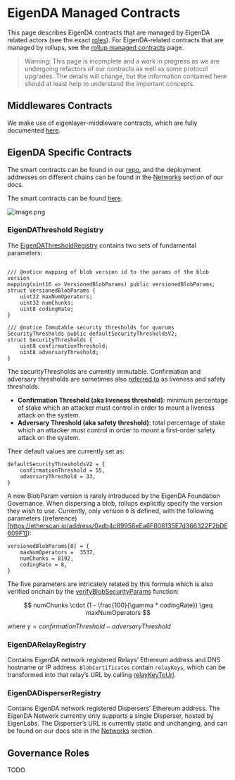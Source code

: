 # EigenDA Managed Contracts

This page describes EigenDA contracts that are managed by EigenDA related actors (see the exact [roles](#governance-roles)). For EigenDA-related contracts that are managed by rollups, see the [rollup managed contracts](../integration/spec/4-contracts.md) page.

> Warning: This page is incomplete and a work in progress as we are undergoing refactors of our contracts as well as some protocol upgrades. The details will change, but the information contained here should at least help to understand the important concepts.

## Middlewares Contracts

We make use of eigenlayer-middleware contracts, which are fully documented [here](https://github.com/Layr-Labs/eigenlayer-middleware/tree/dev/docs).

## EigenDA Specific Contracts

<!-- Section copied over from https://www.notion.so/eigen-labs/EigenDA-V2-Integration-Spec-12d13c11c3e0800e8968f31ef2c6a2b3?pvs=4#18513c11c3e08058a034ddc9523a3197 -->
<!-- TODO: arch to review and update -->

The smart contracts can be found in our [repo](https://github.com/Layr-Labs/eigenda/tree/master/contracts/src/core), and the deployment addresses on different chains can be found in the [Networks](https://docs.eigenda.xyz/networks/mainnet#contract-addresses) section of our docs.

The smart contracts can be found [here](https://github.com/Layr-Labs/eigenda/tree/master/contracts/src/core).

![image.png](../../assets/integration/contracts-eigenda.png)

### EigenDAThreshold Registry

The [EigenDAThresholdRegistry](https://github.com/Layr-Labs/eigenda/blob/c4567f90e835678fae4749f184857dea10ff330c/contracts/src/core/EigenDAThresholdRegistryStorage.sol#L22) contains two sets of fundamental parameters:

```solidity

/// @notice mapping of blob version id to the params of the blob version
mapping(uint16 => VersionedBlobParams) public versionedBlobParams;
struct VersionedBlobParams {
    uint32 maxNumOperators;
    uint32 numChunks;
    uint8 codingRate;
}

/// @notice Immutable security thresholds for quorums
SecurityThresholds public defaultSecurityThresholdsV2;
struct SecurityThresholds {
    uint8 confirmationThreshold;
    uint8 adversaryThreshold;
}
```

The securityThresholds are currently immutable. Confirmation and adversary thresholds are sometimes also [referred to](https://docs.eigenda.xyz/overview#optimal-da-sharding) as liveness and safety thresholds:

- **Confirmation Threshold (aka liveness threshold)**: minimum percentage of stake which an attacker must control in order to mount a liveness attack on the system.
- **Adversary Threshold (aka safety threshold)**: total percentage of stake which an attacker must control in order to mount a first-order safety attack on the system.

Their default values are currently set as:

```solidity
defaultSecurityThresholdsV2 = {
    confirmationThreshold = 55,
    adversaryThreshold = 33,
}
```
A new BlobParam version is rarely introduced by the EigenDA Foundation Governance. When dispersing a blob, rollups explicitly specify the version they wish to use. Currently, only version `0` is defined, with the following parameters ((reference)[https://etherscan.io/address/0xdb4c89956eEa6F606135E7d366322F2bDE609F1]):

```solidity
versionedBlobParams[0] = {
    maxNumOperators =  3537,
    numChunks = 8192,
    codingRate = 8,
}
```

The five parameters are intricately related by this formula which is also verified onchain by the [verifyBlobSecurityParams](https://github.com/Layr-Labs/eigenda/blob/77d4442aa1b37bdc275173a6b27d917cc161474c/contracts/src/libraries/EigenDABlobVerificationUtils.sol#L386) function: 

$$
numChunks \cdot (1 - \frac{100}{\gamma * codingRate}) \geq maxNumOperators
$$

where $\gamma = confirmationThreshold - adversaryThreshold$

### EigenDARelayRegistry

Contains EigenDA network registered Relays’ Ethereum address and DNS hostname or IP address. `BlobCertificates` contain `relayKeys`, which can be transformed into that relay’s URL by calling [relayKeyToUrl](https://github.com/Layr-Labs/eigenda/blob/77d4442aa1b37bdc275173a6b27d917cc161474c/contracts/src/core/EigenDARelayRegistry.sol#L35).

### EigenDADisperserRegistry

Contains EigenDA network registered Dispersers’ Ethereum address. The EigenDA Network currently only supports a single Disperser, hosted by EigenLabs. The Disperser’s URL is currently static and unchanging, and can be found on our docs site in the [Networks](https://docs.eigenda.xyz/networks/mainnet) section.

## Governance Roles

<!-- TODO: import from https://www.notion.so/eigen-labs/EigenDA-V2-Governance-17513c11c3e0806999cfe5e8b9bf7e6a -->
<!-- Do we want to make public everything in that doc?? -->

TODO